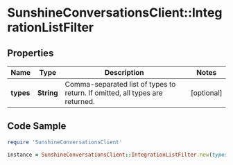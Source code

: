 # SunshineConversationsClient::IntegrationListFilter

## Properties

Name | Type | Description | Notes
------------ | ------------- | ------------- | -------------
**types** | **String** | Comma-separated list of types to return. If omitted, all types are returned. | [optional] 

## Code Sample

```ruby
require 'SunshineConversationsClient'

instance = SunshineConversationsClient::IntegrationListFilter.new(types: android,ios)
```


